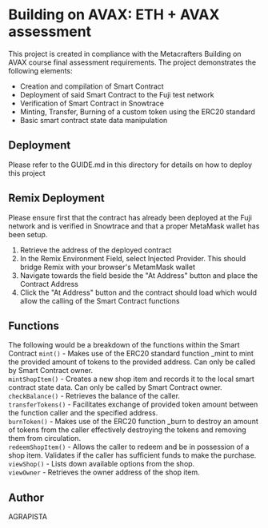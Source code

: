 # Building on AVAX: ETH + AVAX assessment

This project is created in compliance with the Metacrafters Building on AVAX course final assessment requirements.
The project demonstrates the following elements:

+ Creation and compilation of Smart Contract
+ Deployment of said Smart Contract to the Fuji test network
+ Verification of Smart Contract in Snowtrace
+ Minting, Transfer, Burning of a custom token using the ERC20 standard
+ Basic smart contract state data manipulation 

## Deployment
Please refer to the GUIDE.md in this directory for details on how to deploy this project

## Remix Deployment
Please ensure first that the contract has already been deployed at the Fuji network and is verified
in Snowtrace and that a proper MetaMask wallet has been setup.

1. Retrieve the address of the deployed contract
2. In the Remix Environment Field, select Injected Provider. This should bridge Remix with your browser's MetamMask wallet
3. Navigate towards the field beside the "At Address" button and place the Contract Address
4. Click the "At Address" button and the contract should load which would allow the calling of the Smart Contract functions

## Functions
The following would be a breakdown of the functions within the Smart Contract 
``` mint() ``` - Makes use of the ERC20 standard function _mint to mint the provided amount of tokens to the provided address. Can only be called by Smart Contract owner.     
``` mintShopItem() ``` - Creates a new shop item and records it to the local smart contract state data. Can only be called by Smart Contract owner.     
``` checkBalance() ``` - Retrieves the balance of the caller.     
``` transferTokens() ``` - Facilitates exchange of provided token amount between the function caller and the specified address.     
``` burnToken() ``` - Makes use of the ERC20 function _burn to destroy an amount of tokens from the caller effectively destroying the tokens and removing them from circulation.     
``` redeemShopItem() ``` - Allows the caller to redeem and be in possession of a shop item. Validates if the caller has sufficient funds to make the purchase.     
``` viewShop() ``` - Lists down available options from the shop.     
``` viewOwner ``` - Retrieves the owner address of the shop item.     

## Author
AGRAPISTA
